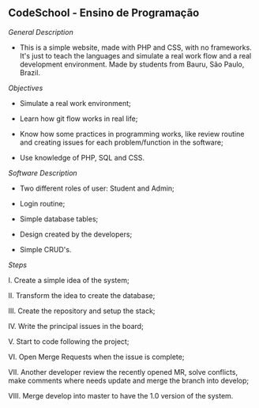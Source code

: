 ## CodeSchool - Ensino de Programação

 _*General Description*_

 - This is a simple website, made with PHP and CSS, with no frameworks. It's just to teach the languages and simulate a real work flow and a real development environment. Made by students from Bauru, São Paulo, Brazil.

  

_*Objectives*_

- Simulate a real work environment;

- Learn how git flow works in real life;

- Know how some practices in programming works, like review routine and creating issues for each problem/function in the software;

- Use knowledge of PHP, SQL and CSS.

  

_*Software Description*_

- Two different roles of user: Student and Admin;

- Login routine;

- Simple database tables;

- Design created by the developers;

- Simple CRUD's.

  

_*Steps*_

I. Create a simple idea of the system;

II. Transform the idea to create the database;

III. Create the repository and setup the stack;

IV. Write the principal issues in the board;

V. Start to code following the project;

VI. Open Merge Requests when the issue is complete;

VII. Another developer review the recently opened MR, solve conflicts, make comments where needs update and merge the branch into develop;

VIII. Merge develop into master to have the 1.0 version of the system.